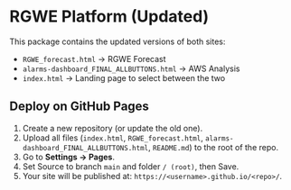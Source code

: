 # RGWE Platform (Updated)

This package contains the updated versions of both sites:
- `RGWE_forecast.html` → RGWE Forecast
- `alarms-dashboard_FINAL_ALLBUTTONS.html` → AWS Analysis
- `index.html` → Landing page to select between the two

## Deploy on GitHub Pages
1. Create a new repository (or update the old one).
2. Upload all files (`index.html`, `RGWE_forecast.html`, `alarms-dashboard_FINAL_ALLBUTTONS.html`, `README.md`) to the root of the repo.
3. Go to **Settings → Pages**.
4. Set Source to branch `main` and folder `/ (root)`, then Save.
5. Your site will be published at: `https://<username>.github.io/<repo>/`.
